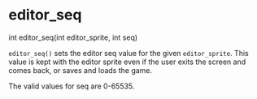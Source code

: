 # editor_seq

<Prototype>int editor_seq(int editor_sprite, int seq)</Prototype>

`editor_seq()` sets the editor seq value for the given `editor_sprite`. This value is kept with the editor sprite even if the user exits the screen and comes back, or saves and loads the game.

The valid values for seq are 0-65535.
